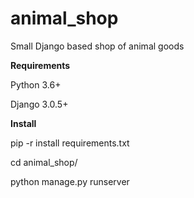 # animal_shop
Small Django based shop of animal goods

**Requirements**

Python 3.6+

Django 3.0.5+

**Install**

pip -r install requirements.txt

cd animal_shop/

python manage.py runserver

